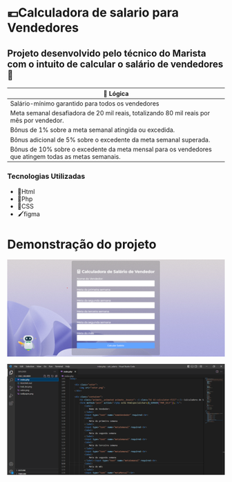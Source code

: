 # 💶Calculadora de salario para Vendedores

 ## **Projeto desenvolvido pelo técnico do Marista com o intuito de calcular o salário de vendedores💸**
 
| 🧠 Lógica  | 
| ----------- |
| Salário-mínimo garantido para todos os vendedores |
|  Meta semanal desafiadora de 20 mil reais, totalizando 80 mil reais por mês por vendedor.|
| Bônus de 1% sobre a meta semanal atingida ou excedida.|
| Bônus adicional de 5% sobre o excedente da meta semanal superada.|
| Bônus de 10% sobre o excedente da meta mensal para os vendedores que atingem todas as metas semanais.|

### Tecnologias Utilizadas
- 📜Html
- 🐘Php
- 🎨CSS
- 🖌️figma

# Demonstração do projeto

![Imagem](./trab_leo.png)

![Imagem](./trab_leo2.png)
